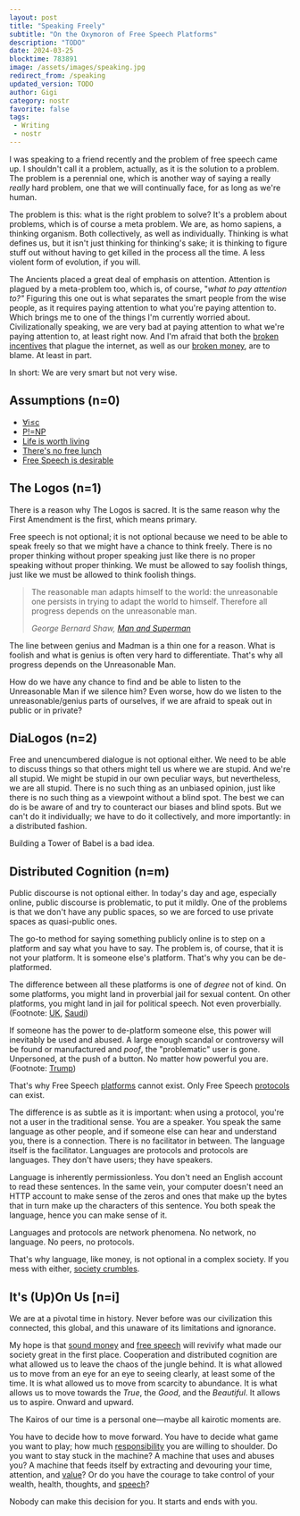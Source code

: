 ```yaml
---
layout: post
title: "Speaking Freely"
subtitle: "On the Oxymoron of Free Speech Platforms"
description: "TODO"
date: 2024-03-25
blocktime: 783891
image: /assets/images/speaking.jpg
redirect_from: /speaking
updated_version: TODO
author: Gigi
category: nostr
favorite: false
tags:
 - Writing
 - nostr
---
```



I was speaking to a friend recently and the problem of free speech came up. I
shouldn't call it a problem, actually, as it is the solution to a problem. The
problem is a perennial one, which is another way of saying a really _really_
hard problem, one that we will continually face, for as long as we're human.

The problem is this: what is the right problem to solve? It's a problem about
problems, which is of course a meta problem. We are, as homo sapiens, a thinking
organism. Both collectively, as well as individually. Thinking is what defines
us, but it isn't just thinking for thinking's sake; it is thinking to figure
stuff out without having to get killed in the process all the time. A less
violent form of evolution, if you will.

The Ancients placed a great deal of emphasis on attention. Attention is plagued
by a meta-problem too, which is, of course, "_what to pay attention to?"_
Figuring this one out is what separates the smart people from the wise people,
as it requires paying attention to what you're paying attention to. Which brings
me to one of the things I'm currently worried about. Civilizationally speaking,
we are very bad at paying attention to what we're paying attention to, at least
right now. And I'm afraid that both the [broken incentives](/vew) that plague
the internet, as well as our [broken
money](https://bitcoin-resources.com/books/broken-money), are to blame. At least
in part.

In short: We are very smart but not very wise.

## Assumptions (n=0)

- [∀i≤c](https://en.wikipedia.org/wiki/Speed_of_light#Upper_limit_on_speeds)
- [P!=NP](https://en.wikipedia.org/wiki/P_versus_NP_problem#P_%E2%89%A0_NP) 
- [Life is worth living](https://en.wikipedia.org/wiki/Life_Is_Worth_Living)
- [There's no free lunch](https://en.wikipedia.org/wiki/First_law_of_thermodynamics)
- [Free Speech is desirable](https://en.wikipedia.org/wiki/Freedom_of_speech)

## The Logos (n=1)

There is a reason why The Logos is sacred. It is the same reason why the First
Amendment is the first, which means primary.

Free speech is not optional; it is not optional because we need to be able to
speak freely so that we might have a chance to think freely. There is no proper
thinking without proper speaking just like there is no proper speaking without
proper thinking. We must be allowed to say foolish things, just like we must be
allowed to think foolish things.

> The reasonable man adapts himself to the world: the unreasonable one persists
> in trying to adapt the world to himself. Therefore all progress depends on the
> unreasonable man.
> 
><cite>George Bernard Shaw, [Man and Superman](https://www.goodreads.com/work/quotes/376394)</cite>

The line between genius and Madman is a thin one for a reason. What is foolish
and what is genius is often very hard to differentiate. That's why all progress
depends on the Unreasonable Man.

How do we have any chance to find and be able to listen to the Unreasonable Man
if we silence him? Even worse, how do we listen to the unreasonable/genius parts
of ourselves, if we are afraid to speak out in public or in private?

## DiaLogos (n=2)

Free and unencumbered dialogue is not optional either. We need to be able to
discuss things so that others might tell us where we are stupid. And we're all
stupid. We might be stupid in our own peculiar ways, but nevertheless, we are
all stupid. There is no such thing as an unbiased opinion, just like there is no
such thing as a viewpoint without a blind spot. The best we can do is be aware
of and try to counteract our biases and blind spots. But we can't do it
individually; we have to do it collectively, and more importantly: in a
distributed fashion.

Building a Tower of Babel is a bad idea.

## Distributed Cognition (n=m)

Public discourse is not optional either. In today's day and age, especially
online, public discourse is problematic, to put it mildly. One of the problems
is that we don't have any public spaces, so we are forced to use private spaces
as quasi-public ones.

The go-to method for saying something publicly online is to step on a platform
and say what you have to say. The problem is, of course, that it is not your
platform. It is someone else's platform. That's why you can be de-platformed.

The difference between all these platforms is one of _degree_ not of kind. On
some platforms, you might land in proverbial jail for sexual content. On other
platforms, you might land in jail for political speech. Not even proverbially.
(Footnote: [UK](https://archive.is/OQ1LC),
[Saudi](https://archive.is/co19A))

If someone has the power to de-platform someone else, this power will inevitably
be used and abused. A large enough scandal or controversy will be found or
manufactured and _*poof*_, the "problematic" user is gone. Unpersoned, at the
push of a button. No matter how powerful you are. (Footnote:
[Trump](https://archive.is/0LvLe))

That's why Free Speech
[platforms](https://twitter.com/dergigi/status/1508217667768963075) cannot
exist. Only Free Speech
[protocols](https://njump.me/nevent1qqsz9fgdac7yvs7z07sx92zf2rkldgnfav2rkce03gdm95efzyfgg4szyphydppzm7m554ecwq4gsgaek2qk32atse2l4t9ks57dpms4mmhfxt5xvet)
can exist.

The difference is as subtle as it is important: when using a protocol, you're
not a user in the traditional sense. You are a speaker. You speak the same
language as other people, and if someone else can hear and understand you, there
is a connection. There is no facilitator in between. The language itself is the
facilitator. Languages are protocols and protocols are languages. They don't
have users; they have speakers.

Language is inherently permissionless. You don't need an English account to read
these sentences. In the same vein, your computer doesn't need an HTTP account to
make sense of the zeros and ones that make up the bytes that in turn make up the
characters of this sentence. You both speak the language, hence you can make
sense of it.

Languages and protocols are network phenomena. No network, no language. No
peers, no protocols.

That's why language, like money, is not optional in a complex society. If you
mess with either, [society
crumbles](https://bitcoin-resources.com/books/when-money-dies).

## It's (Up)On Us [n=i]

We are at a pivotal time in history. Never before was our civilization this
connected, this global, and this unaware of its limitations and ignorance.

My hope is that [sound money](https://bitcoin-resources.com/) and [free
speech](https://nostr-resources.com/) will revivify what made our society great
in the first place. Cooperation and distributed cognition are what allowed us to
leave the chaos of the jungle behind. It is what allowed us to move from an eye
for an eye to seeing clearly, at least some of the time. It is what allowed us
to move from scarcity to abundance. It is what allows us to move towards the
_True_, the _Good_, and the _Beautiful_. It allows us to aspire. Onward and
upward.

The Kairos of our time is a personal one—maybe all kairotic moments are.

You have to decide how to move forward. You have to decide what game you want to
play; how much [responsibility](/responsibility) you are willing to shoulder. Do
you want to stay stuck in the machine? A machine that uses and abuses you? A
machine that feeds itself by extracting and devouring your time, attention, and
[value](/value)? Or do you have the courage to take control of your wealth,
health, thoughts, and [speech](/speech)?

Nobody can make this decision for you.  It starts and ends with you.
